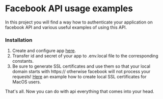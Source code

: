 # Facebook API usage examples 

In this project you will find a way how to authenticate your application on facebook API and various useful examples of using this API.

###  Installation

1. Create and configure app [here](https://developers.facebook.com/apps).
2. Transfer id and secret of your app to .env.local file to the corresponding constants.
2. Be sure to generate SSL certificates and use them so that your local domain starts with https:// otherwise facebook will not process your requests! [Here](https://www.freecodecamp.org/news/how-to-get-https-working-on-your-local-development-environment-in-5-minutes-7af615770eec/) an example how to create local SSL certificates for MacOS users.

That's all. Now you can do with api everything that comes into your head.
